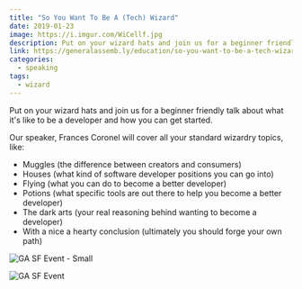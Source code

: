 ```yaml
---
title: "So You Want To Be A (Tech) Wizard"
date: 2019-01-23
image: https://i.imgur.com/WiCellf.jpg
description: Put on your wizard hats and join us for a beginner friendly talk about what it's like to be a developer and how you can get started.
link: https://generalassemb.ly/education/so-you-want-to-be-a-tech-wizard/san-francisco/66021
categories:
  - speaking
tags:
  - wizard
---
```


Put on your wizard hats and join us for a beginner friendly talk about what it's like to be a developer and how you can get started.

Our speaker, Frances Coronel will cover all your standard wizardry topics, like:

- Muggles (the difference between creators and consumers)
- Houses (what kind of software developer positions you can go into)
- Flying (what you can do to become a better developer)
- Potions (what specific tools are out there to help you become a better developer)
- The dark arts (your real reasoning behind wanting to become a developer)
- With a nice a hearty conclusion (ultimately you should forge your own path)

![GA SF Event - Small](https://i.imgur.com/bnp61N1.png)

![GA SF Event](https://i.imgur.com/NnZv6jq.png)
